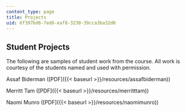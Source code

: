 ```yaml
---
content_type: page
title: Projects
uid: 6f397bd6-7ed6-eaf8-3230-39cca3ba32d0
---
```


Student Projects
----------------

The following are samples of student work from the course. All work is courtesy of the students named and used with permission.

Assaf Biderman ([PDF]({{< baseurl >}}/resources/assafbiderman))

Merritt Tam ([PDF]({{< baseurl >}}/resources/merritttam))

Naomi Munro ([PDF]({{< baseurl >}}/resources/naomimunro))